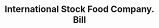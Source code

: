 ---
doi: 10.7916/D8B57WT1
date_other: '1900'
date_other_textual: 1900-1909
form: printed ephemera
genre:
- Invoices
name:
- International Stock Food Company
object_in_context_url: https://biggert.cul.columbia.edu/items/view/ave_biggert_00647
subject_hierarchical_geographic:
- Minneapolis, Minnesota, United States
subject_name:
- International Stock Food Company
title: International Stock Food Company. Bill
sort_title: International Stock Food Company. Bill
call_number: ave_biggert_00647
coordinates:
- 44.983333333333334,-93.26666666666667
pid: ave_biggert_00647
identifiers: ave_biggert_00647
canvas_id: ldpd:395919
permalink: "/items/ave_biggert_00647/"
layout: iiif-image-page
---